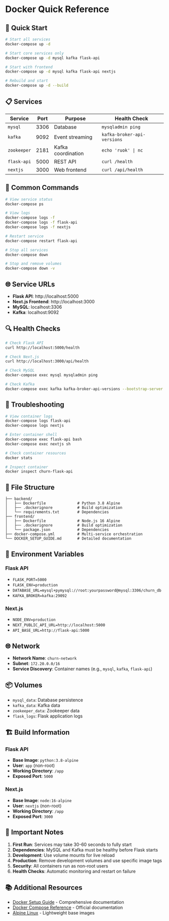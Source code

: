# Docker Quick Reference

## 🚀 Quick Start

```bash
# Start all services
docker-compose up -d

# Start core services only
docker-compose up -d mysql kafka flask-api

# Start with frontend
docker-compose up -d mysql kafka flask-api nextjs

# Rebuild and start
docker-compose up -d --build
```

## 📋 Services

| Service | Port | Purpose | Health Check |
|---------|------|---------|--------------|
| `mysql` | 3306 | Database | `mysqladmin ping` |
| `kafka` | 9092 | Event streaming | `kafka-broker-api-versions` |
| `zookeeper` | 2181 | Kafka coordination | `echo 'ruok' \| nc` |
| `flask-api` | 5000 | REST API | `curl /health` |
| `nextjs` | 3000 | Web frontend | `curl /api/health` |

## 🔧 Common Commands

```bash
# View service status
docker-compose ps

# View logs
docker-compose logs -f
docker-compose logs -f flask-api
docker-compose logs -f nextjs

# Restart service
docker-compose restart flask-api

# Stop all services
docker-compose down

# Stop and remove volumes
docker-compose down -v
```

## 🌐 Service URLs

- **Flask API**: http://localhost:5000
- **Next.js Frontend**: http://localhost:3000
- **MySQL**: localhost:3306
- **Kafka**: localhost:9092

## 🔍 Health Checks

```bash
# Check Flask API
curl http://localhost:5000/health

# Check Next.js
curl http://localhost:3000/api/health

# Check MySQL
docker-compose exec mysql mysqladmin ping

# Check Kafka
docker-compose exec kafka kafka-broker-api-versions --bootstrap-server localhost:9092
```

## 🐛 Troubleshooting

```bash
# View container logs
docker-compose logs flask-api
docker-compose logs nextjs

# Enter container shell
docker-compose exec flask-api bash
docker-compose exec nextjs sh

# Check container resources
docker stats

# Inspect container
docker inspect churn-flask-api
```

## 📁 File Structure

```
├── backend/
│   ├── Dockerfile              # Python 3.8 Alpine
│   ├── .dockerignore           # Build optimization
│   └── requirements.txt        # Dependencies
├── frontend/
│   ├── Dockerfile              # Node.js 16 Alpine
│   ├── .dockerignore           # Build optimization
│   └── package.json            # Dependencies
├── docker-compose.yml          # Multi-service orchestration
└── DOCKER_SETUP_GUIDE.md       # Detailed documentation
```

## 🔐 Environment Variables

### Flask API
- `FLASK_PORT=5000`
- `FLASK_ENV=production`
- `DATABASE_URL=mysql+pymysql://root:yourpassword@mysql:3306/churn_db`
- `KAFKA_BROKER=kafka:29092`

### Next.js
- `NODE_ENV=production`
- `NEXT_PUBLIC_API_URL=http://localhost:5000`
- `API_BASE_URL=http://flask-api:5000`

## 🌐 Network

- **Network Name**: `churn-network`
- **Subnet**: `172.20.0.0/16`
- **Service Discovery**: Container names (e.g., `mysql`, `kafka`, `flask-api`)

## 📦 Volumes

- `mysql_data`: Database persistence
- `kafka_data`: Kafka data
- `zookeeper_data`: Zookeeper data
- `flask_logs`: Flask application logs

## 🏗️ Build Information

### Flask API
- **Base Image**: `python:3.8-alpine`
- **User**: `app` (non-root)
- **Working Directory**: `/app`
- **Exposed Port**: `5000`

### Next.js
- **Base Image**: `node:16-alpine`
- **User**: `nextjs` (non-root)
- **Working Directory**: `/app`
- **Exposed Port**: `3000`

## 🚨 Important Notes

1. **First Run**: Services may take 30-60 seconds to fully start
2. **Dependencies**: MySQL and Kafka must be healthy before Flask starts
3. **Development**: Use volume mounts for live reload
4. **Production**: Remove development volumes and use specific image tags
5. **Security**: All containers run as non-root users
6. **Health Checks**: Automatic monitoring and restart on failure

## 📚 Additional Resources

- [Docker Setup Guide](./DOCKER_SETUP_GUIDE.md) - Comprehensive documentation
- [Docker Compose Reference](https://docs.docker.com/compose/) - Official documentation
- [Alpine Linux](https://alpinelinux.org/) - Lightweight base images
